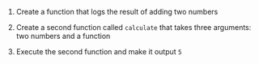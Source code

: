 1. Create a function that logs the result of adding two numbers

2. Create a second function called `calculate` that takes three arguments: two numbers and a function

3. Execute the second function and make it output `5`
